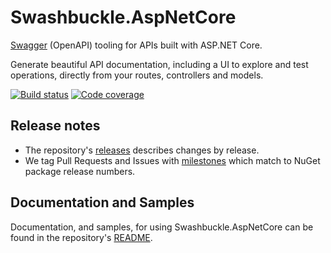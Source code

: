 # Swashbuckle.AspNetCore

[Swagger](https://swagger.io) (OpenAPI) tooling for APIs built with ASP.NET Core.

Generate beautiful API documentation, including a UI to explore and test operations, directly from your routes, controllers and models.

[![Build status](https://github.com/domaindrivendev/Swashbuckle.AspNetCore/actions/workflows/build.yml/badge.svg?branch=master&event=push)](https://github.com/domaindrivendev/Swashbuckle.AspNetCore/actions?query=workflow%3Abuild+branch%3Amaster+event%3Apush) [![Code coverage](https://codecov.io/gh/domaindrivendev/Swashbuckle.AspNetCore/branch/master/graph/badge.svg)](https://codecov.io/gh/domaindrivendev/Swashbuckle.AspNetCore)

## Release notes

- The repository's [releases](https://github.com/domaindrivendev/Swashbuckle.AspNetCore/releases) describes changes by release.
- We tag Pull Requests and Issues with [milestones](https://github.com/domaindrivendev/Swashbuckle.AspNetCore/milestones) which match to NuGet package release numbers.

## Documentation and Samples

Documentation, and samples, for using Swashbuckle.AspNetCore can be found in the repository's [README](https://github.com/domaindrivendev/Swashbuckle.AspNetCore#readme).
